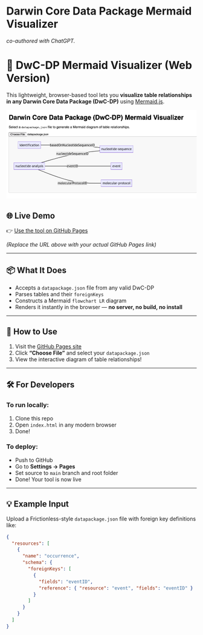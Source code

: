# Darwin Core Data Package Mermaid Visualizer

*co-authored with ChatGPT.*

# 🧬 DwC-DP Mermaid Visualizer (Web Version)

This lightweight, browser-based tool lets you **visualize table relationships in any Darwin Core Data Package (DwC-DP)** using [Mermaid.js](https://mermaid-js.github.io/).

![screenshot](screenshot.png)

## 🌐 Live Demo

👉 [Use the tool on GitHub Pages](https://yourusername.github.io/dwc-dp-mermaid-webapp)

*(Replace the URL above with your actual GitHub Pages link)*

---

## 📦 What It Does

- Accepts a `datapackage.json` file from any valid DwC-DP
- Parses tables and their `foreignKeys`
- Constructs a Mermaid `flowchart LR` diagram
- Renders it instantly in the browser — **no server, no build, no install**

---

## 🚀 How to Use

1. Visit the [GitHub Pages site](https://yourusername.github.io/dwc-dp-mermaid-webapp)
2. Click **“Choose File”** and select your `datapackage.json`
3. View the interactive diagram of table relationships!

---

## 🛠 For Developers

### To run locally:
1. Clone this repo
2. Open `index.html` in any modern browser
3. Done!

### To deploy:
- Push to GitHub
- Go to **Settings → Pages**
- Set source to `main` branch and root folder
- Done! Your tool is now live

---

## 💡 Example Input

Upload a Frictionless-style `datapackage.json` file with foreign key definitions like:

```json
{
  "resources": [
    {
      "name": "occurrence",
      "schema": {
        "foreignKeys": [
          {
            "fields": "eventID",
            "reference": { "resource": "event", "fields": "eventID" }
          }
        ]
      }
    }
  ]
}

